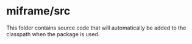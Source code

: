 # miframe/src

This folder contains source code that will automatically be added to the classpath when
the package is used.
